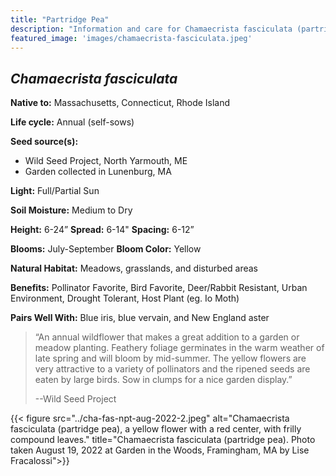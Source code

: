 ```yaml
---
title: "Partridge Pea"
description: "Information and care for Chamaecrista fasciculata (partridge pea), sold at Red Trillium Gardens"
featured_image: 'images/chamaecrista-fasciculata.jpeg'
---
```


## _Chamaecrista fasciculata_

**Native to:** Massachusetts, Connecticut, Rhode Island

**Life cycle:** Annual (self-sows)

**Seed source(s):** 

- Wild Seed Project, North Yarmouth, ME
- Garden collected in Lunenburg, MA

**Light:** Full/Partial Sun

**Soil Moisture:** Medium to Dry

**Height:** 6-24”	**Spread:** 6-14"	**Spacing:** 6-12”

**Blooms:** July-September	**Bloom Color:** Yellow

**Natural Habitat:** Meadows, grasslands, and disturbed areas

**Benefits:** Pollinator Favorite, Bird Favorite, Deer/Rabbit Resistant, Urban Environment, Drought Tolerant, Host Plant (eg. Io Moth)

**Pairs Well With:** Blue iris, blue vervain, and New England aster

> “An annual wildflower that makes a great addition to a garden or meadow planting. Feathery foliage germinates in the warm weather of late spring and will bloom by mid-summer. The yellow flowers are very attractive to a variety of pollinators and the ripened seeds are eaten by large birds. Sow in clumps for a nice garden display.” 
> 
> --Wild Seed Project

{{< figure src="../cha-fas-npt-aug-2022-2.jpeg" alt="Chamaecrista fasciculata (partridge pea), a yellow flower with a red center, with frilly compound leaves." title="Chamaecrista fasciculata (partridge pea). Photo taken August 19, 2022 at Garden in the Woods, Framingham, MA by Lise Fracalossi">}}
